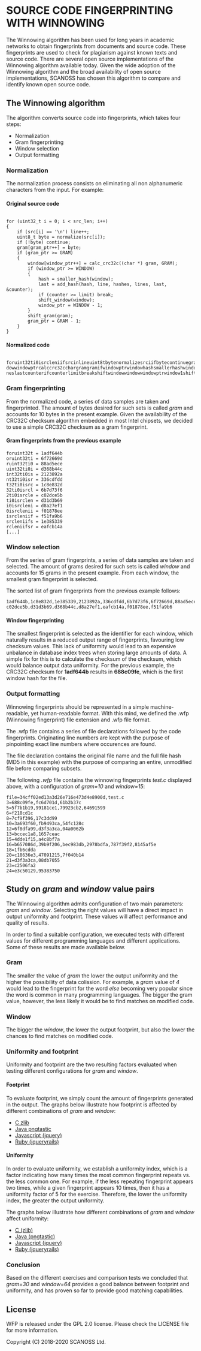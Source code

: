 # SOURCE CODE FINGERPRINTING WITH WINNOWING

The Winnowing algorithm has been used for long years in academic networks to obtain fingerprints from documents and source code. These fingerprints are used to check for plagiarism against known texts and source code. There are several open source implementations of the Winnowing algorithm available today. Given the wide adoption of the Winnowing algorithm and the broad availability of open source implementations, SCANOSS has chosen this algorithm to compare and identify known open source code.

## The Winnowing algorithm

The algorithm converts source code into fingerprints, which takes four steps:

- Normalization
- Gram fingerprinting
- Window selection
- Output formatting

### Normalization

The normalization process consists on eliminating all non alphanumeric characters from the input. For example:

#### Original source code

```

for (uint32_t i = 0; i < src_len; i++)
{
	if (src[i] == '\n') line++;
	uint8_t byte = normalize(src[i]);
	if (!byte) continue;
	gram[gram_ptr++] = byte;
	if (gram_ptr >= GRAM)
	{
		window[window_ptr++] = calc_crc32c((char *) gram, GRAM);
		if (window_ptr >= WINDOW)
		{
			hash = smaller_hash(window);
			last = add_hash(hash, line, hashes, lines, last, &counter);
			if (counter >= limit) break;
			shift_window(window);
			window_ptr = WINDOW - 1;
		}
		shift_gram(gram);
		gram_ptr = GRAM - 1;
	}
}

```

#### Normalized code

```

foruint32ti0isrcleniifsrcinlineuint8tbytenormalizesrciifbytecontinuegramgramptrbyteifgramptrgramwin
dowwindowptrcalccrc32cchargramgramifwindowptrwindowhashsmallerhashwindowlastaddhashhashlinehashesli
neslastcounterifcounterlimitbreakshiftwindowwindowwindowptrwindow1shiftgramgramgramptrgram1

```

### Gram fingerprinting

From the normalized code, a series of data samples are taken and fingerprinted. The amount of bytes desired for such sets is called _gram_ and accounts for 10 bytes in the present example. Given the availability of the CRC32C checksum algorithm embedded in most Intel chipsets, we decided to use a simple CRC32C checksum as a gram fingerprint.

#### Gram fingerprints from the previous example

```
foruint32t = 1adf644b
oruint32ti = 6f72669d
ruint32ti0 = 88ad5ece
uint32ti0i = d368b44c
int32ti0is = 2123892a
nt32ti0isr = 336cdfdd
t32ti0isrc = 1c8e832d
32ti0isrcl = 6b7d73f6
2ti0isrcle = c02dce5b
ti0isrclen = d31d3b69
i0isrcleni = d8a27ef1
0isrclenii = f01878ee
isrcleniif = f51fa9b6
srcleniifs = 1e385339
rcleniifsr = eafcb14a
[...]
```

### Window selection

From the series of gram fingerprints, a series of data samples are taken and selected. The amount of grams desired for such sets is called _window_ and accounts for 15 grams in the present example. From each window, the smallest gram fingerprint is selected.

The sorted list of gram fingerprints from the previous example follows:

```
1adf644b,1c8e832d,1e385339,2123892a,336cdfdd,6b7d73f6,6f72669d,88ad5ece,
c02dce5b,d31d3b69,d368b44c,d8a27ef1,eafcb14a,f01878ee,f51fa9b6
```

#### Window fingerprinting

The smallest fingerprint is selected as the identifier for each window, which naturally results in a reduced output range of fingerprints, favouring low checksum values. This lack of uniformity would lead to an expensive unbalance in database index trees when storing large amounts of data. A simple fix for this is to calculate the checksum of the checksum, which would balance output data uniformity. For the previous example, the CRC32C checksum for **1adf644b** results in **688c09fe**, which is the first window hash for the file.

### Output formatting

Winnowing fingerprints should be represented in a simple machine-readable, yet human-readable format. With this mind, we defined the .wfp (Winnowing fingerprint) file extension and .wfp file format.

The .wfp file contains a series of file declarations followed by the code fingerprints. Originating line numbers are kept with the purpose of pinpointing exact line numbers where occurences are found.

The file declaration contains the original file name and the full file hash (MD5 in this example) with the purpose of comparing an entire, unmodified file before comparing subsets.

The following _.wfp_ file contains the winnowing fingerprints _test.c_ displayed above, with a configuration of _gram=10_ and _window=15_:

```
file=34cff02ed13a3d26e716e473d4e8900d,test.c
3=688c09fe,fc6d701d,61b2b37c
5=5f7b1b19,99181ce1,79923cb2,64691599
6=f218cd1c
8=7cf9f396,17c3dd99
10=3a693f60,fb9493ca,54fc128c
12=6f8dfa99,d3f3a3ca,04a0062b
13=bccec1a8,1657ceac
15=4dde1f15,a4c8bf7a
16=b657086d,39b9f206,bec983db,2978bdfa,787f39f2,8145af5e
18=1fb6cdda
20=c18636e3,47091215,7f040b14
21=d3f3a3ca,08db7055
23=c2506fa2
24=e3c50129,95383750
```

## Study on _gram_ and _window_ value pairs

The Winnowing algorithm admits configuration of two main parameters: _gram_ and _window_. Selecting the right values will have a direct impact in output uniformity and footprint. These values will affect performance and quality of results.

In order to find a suitable configuration, we executed tests with different values for different programming languages and different applications. Some of these results are made available below.

### Gram

The smaller the value of _gram_ the lower the output uniformity and the higher the possibility of data colission. For example, a _gram_ value of _4_ would lead to the fingerprint for the word _else_ becoming very popular since the word is common in many programming languages. The bigger the gram value, however, the less likely it would be to find matches on modified code.

### Window

The bigger the _window_, the lower the output footprint, but also the lower the chances to find matches on modified code.

### Uniformity and footprint

Uniformity and footprint are the two resulting factors evaluated when testing different configurations for _gram_ and _window_.

#### Footprint

To evaluate footprint, we simply count the amount of fingerprints generated in the output. The graphs below illustrate how footprint is affected by different combinations of _gram_ and _window_:

- [C zlib](images/W-C.png)
- [Java pngtastic](images/W-JAVA.png)
- [Javascript (jquery)](images/W-JQuery.png)
- [Ruby (jqueryrails)](images/W-Ruby.png)

#### Uniformity

In order to evaluate uniformity, we establish a uniformity index, which is a factor indicating how many times the most common fingerprint repeats vs. the less common one. For example, if the less repeating fingerprint appears two times, while a given fingerprint appears 10 times, then it has a uniformity factor of 5 for the exercise. Therefore, the lower the uniformity index, the greater the output uniformity.

The graphs below illustrate how different combinations of _gram_ and _window_ affect uniformity:

- [C (zlib)](images/H-C.png)
- [Java (pngtastic)](images/H-JAVA.png)
- [Javascript (jquery)](images/H-JQuery.png)
- [Ruby (jqueryrails)](images/H-Ruby.png)

### Conclusion

Based on the different exercises and comparison tests we concluded that _gram=30_ and _window=64_ provides a good balance between footprint and uniformity, and has proven so far to provide good matching capabilities.

## License

WFP is released under the GPL 2.0 license. Please check the LICENSE file for more information.

Copyright (C) 2018-2020 SCANOSS Ltd.
